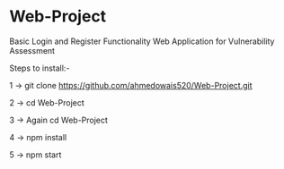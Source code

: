 # Web-Project
Basic Login and Register Functionality Web Application for Vulnerability Assessment

Steps to install:- 

1 -> git clone https://github.com/ahmedowais520/Web-Project.git

2 -> cd Web-Project

3 -> Again cd Web-Project

4 -> npm install 

5 -> npm start

